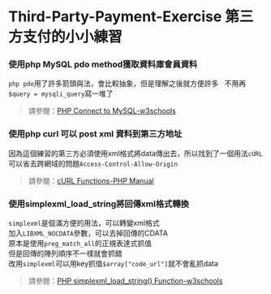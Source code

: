# Third-Party-Payment-Exercise 第三方支付的小小練習      
        
    
### 使用php MySQL pdo method獲取資料庫會員資料   
`php pdo`用了許多箭頭與法，會比較抽象，但是理解之後就方便許多   
不用再`$query = mysqli_query`寫一堆了   

>請參閱：[PHP Connect to MySQL-w3schools](https://www.w3schools.com/php/php_mysql_connect.asp)  

### 使用php curl 可以 post xml 資料到第三方地址 
因為這個練習的第三方必須使用xml格式將data傳出去，所以找到了一個用法`cURL`   
可以省去跨網域的問題`Access-Control-Allow-Origin`    

>請參閱：[cURL Functions-PHP Manual](http://php.net/manual/en/function.curl-setopt.php)   

### 使用simplexml_load_string將回傳xml格式轉換   
`simplexml`是個滿方便的用法，可以轉變xml格式   
加入`LIBXML_NOCDATA`參數，可以去掉回傳的CDATA    
原本是使用`preg_match_all`的正規表達式抓值    
但是回傳的陣列順序不一樣就會抓錯   
改用`simplexml`可以用key抓值`$array["code_url"]`就不會亂抓data    

>請參閱：[PHP simplexml_load_string() Function-w3schools](https://www.w3schools.com/php/func_simplexml_load_string.asp)   
